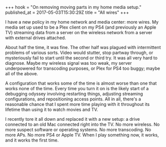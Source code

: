 +++
hook = "On removing moving parts in my home media setup."
published_at = 2017-05-03T15:30:29Z
title = "All wires"
+++

I have a new policy in my home network and media center:
more wires. My media set up used to be a Plex client on my
PS4 (and previously an Apple TV) streaming data from a
server on the wireless network from a server with external
drives attached.

About half the time, it was fine. The other half was
plagued with intermittent problems of various sorts. Video
would stutter, stop partway through, or mysteriously fail
to start until the second or third try. It was all very
hard to diagnose. Maybe my wireless signal was too weak, my
server underpowered for transcoding purposes, or Plex for
PS4 too buggy; maybe all of the above.

A configuration that works some of the time is almost worse
than one that works none of the time. Every time you turn
it on is the likely start of a debugging odyssey involving
restarting things, adjusting streaming configurations, and
repositioning access points. All in all, there's a
reasonable chance that I spent more time playing with it
throughout its lifetime than using it to watch movies and
TV.

I recently tore it all down and replaced it with a new
setup: a drive connected to an old Mac connected right into
the TV. No more wireless. No more suspect software or
operating systems. No more transcoding. No more APs. No
more PS4 or Apple TV. When I play something now, it works,
and it works the first time.
